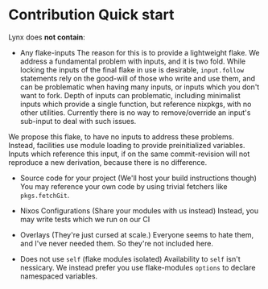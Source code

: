 # Contribution Quick start

Lynx does **not contain**:
  - Any flake-inputs
  The reason for this is to provide a lightweight flake. We address a fundamental problem
  with inputs, and it is two fold. While locking the inputs of the final flake in use is desirable,
  `input.follow` statements rely on the good-will of those who write and use them, and can be problematic when 
  having many inputs, or inputs which you don't want to fork. Depth of inputs can problematic, including
  minimalist inputs which provide a single function, but reference nixpkgs, with no other utilities.
  Currently there is no way to remove/override an input's sub-input to deal with such issues.
  
  We propose this flake, to have no inputs to address these problems. 
  Instead, facilities use module loading to provide preinitialized variables. 
  Inputs which reference this input, if on the same commit-revision will not reproduce a new derivation, because there is no difference. 
 
  - Source code for your project (We'll host your build instructions though)
    You may reference your own code by using trivial fetchers like `pkgs.fetchGit`.
    
  - Nixos Configurations (Share your modules with us instead)
    Instead, you may write tests which we run on our CI
    
  - Overlays (They're just cursed at scale.)
    Everyone seems to hate them, and I've never needed them. 
    So they're not included here.
  
  - Does not use `self` (flake modules isolated)
    Availability to `self` isn't nessicary. We instead prefer you use flake-modules `options` to declare namespaced variables. 


